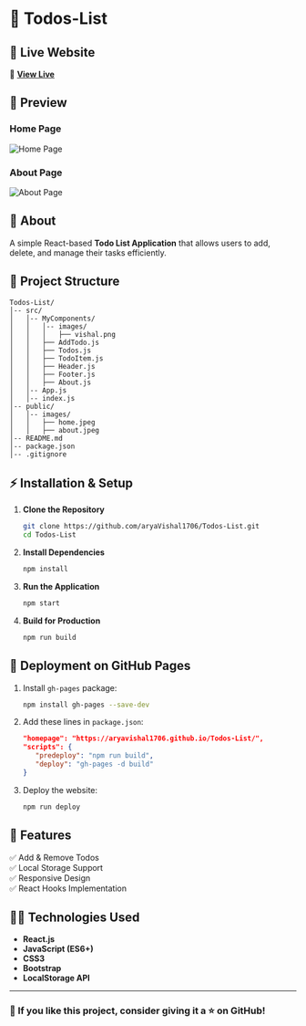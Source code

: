 # 📌 Todos-List

## 🚀 Live Website
🔗 **[View Live](https://aryavishal1706.github.io/Todos-List/)**

## 📸 Preview
### Home Page
![Home Page](public/images/home.jpeg)

### About Page
![About Page](public/images/about.jpeg)

## 📖 About
A simple React-based **Todo List Application** that allows users to add, delete, and manage their tasks efficiently.

## 📂 Project Structure
```
Todos-List/
│-- src/
│   │-- MyComponents/
│   │   │-- images/
│   │   │   ├── vishal.png
│   │   ├── AddTodo.js
│   │   ├── Todos.js
│   │   ├── TodoItem.js
│   │   ├── Header.js
│   │   ├── Footer.js
│   │   ├── About.js
│   │-- App.js
│   │-- index.js
│-- public/
│   │-- images/
│   │   ├── home.jpeg
│   │   ├── about.jpeg
│-- README.md
│-- package.json
│-- .gitignore
```

## ⚡ Installation & Setup

1. **Clone the Repository**
   ```bash
   git clone https://github.com/aryaVishal1706/Todos-List.git
   cd Todos-List
   ```
2. **Install Dependencies**
   ```bash
   npm install
   ```
3. **Run the Application**
   ```bash
   npm start
   ```
4. **Build for Production**
   ```bash
   npm run build
   ```

## 📡 Deployment on GitHub Pages
1. Install `gh-pages` package:
   ```bash
   npm install gh-pages --save-dev
   ```
2. Add these lines in `package.json`:
   ```json
   "homepage": "https://aryavishal1706.github.io/Todos-List/",
   "scripts": {
      "predeploy": "npm run build",
      "deploy": "gh-pages -d build"
   }
   ```
3. Deploy the website:
   ```bash
   npm run deploy
   ```

## 🎯 Features
✅ Add & Remove Todos  
✅ Local Storage Support  
✅ Responsive Design  
✅ React Hooks Implementation  

## 👨‍💻 Technologies Used
- **React.js**
- **JavaScript (ES6+)**
- **CSS3**
- **Bootstrap**
- **LocalStorage API**

---
### 🌟 If you like this project, consider giving it a ⭐ on GitHub!
